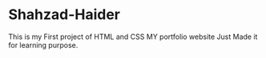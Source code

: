 # Shahzad-Haider

This is my First project of HTML and CSS MY portfolio website Just Made it for learning purpose.
